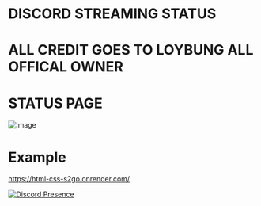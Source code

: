 # DISCORD STREAMING STATUS
# ALL CREDIT GOES TO LOYBUNG ALL OFFICAL OWNER


# STATUS PAGE
![image](https://github.com/4levy/custom-status-4levy/assets/100963276/c2d19ae7-af14-409f-a389-ae2198b888f0)


# Example 
https://html-css-s2go.onrender.com/

[![Discord Presence](https://lanyard.cnrad.dev/api/874898422233178142)](https://discord.com/users/874898422233178142)

